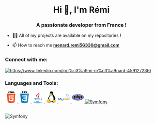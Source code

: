 <h1 align="center">Hi 👋, I'm Rémi</h1>
<h3 align="center">A passionate developer from France !</h3>

- 👨‍💻 All of my projects are available on my repositories !

- 📫 How to reach me **menard.remi56330@gmail.com**

<h3 align="left">Connect with me:</h3>
<p align="left">
<a href="https://linkedin.com/in/https://www.linkedin.com/in/r%c3%a9mi-m%c3%a9nard-459127236/" target="blank"><img align="center" src="https://raw.githubusercontent.com/rahuldkjain/github-profile-readme-generator/master/src/images/icons/Social/linked-in-alt.svg" alt="https://www.linkedin.com/in/r%c3%a9mi-m%c3%a9nard-459127236/" height="30" width="40" /></a>
</p>

<h3 align="left">Languages and Tools:</h3>
<p align="left"> <a href="https://developer.android.com" target="_blank" rel="noreferrer"> 
<div>
  <img src="https://raw.githubusercontent.com/devicons/devicon/master/icons/html5/html5-original-wordmark.svg" alt="html5" width="40" height="40"/> </a> <a href="https://www.java.com" target="_blank" rel="noreferrer"> 
  <img src="https://raw.githubusercontent.com/devicons/devicon/master/icons/css3/css3-original-wordmark.svg" alt="css3" width="40" height="40"/> </a> <a href="https://www.w3.org/html/" target="_blank" rel="noreferrer"> 
  <img src="https://raw.githubusercontent.com/devicons/devicon/master/icons/java/java-original.svg" alt="java" width="40" height="40"/> </a> <a href="https://www.linux.org/" target="_blank" rel="noreferrer"> 
  <img src="https://raw.githubusercontent.com/devicons/devicon/master/icons/linux/linux-original.svg" alt="linux" width="40" height="40"/> </a> <a href="https://www.mysql.com/" target="_blank" rel="noreferrer"> 
  <img src="https://raw.githubusercontent.com/devicons/devicon/master/icons/mysql/mysql-original-wordmark.svg" alt="mysql" width="40" height="40"/> </a> <a href="https://www.php.net" target="_blank" rel="noreferrer"> 
  <img src="https://raw.githubusercontent.com/devicons/devicon/master/icons/php/php-original.svg" alt="php" width="40" height="40"/> </a> <a href="https://www.python.org" target="_blank" rel="noreferrer"> 
  <img src="https://static-00.iconduck.com/assets.00/file-type-symfony-icon-2048x2048-0cpyib6g.png" alt="Symfony" width="40" height="40"/> </a> </p>
</div><br/>
<img src="https://media0.giphy.com/media/bGgsc5mWoryfgKBx1u/200w.gif?cid=6c09b9524pb3r0qb2in9rdifoudaiufw0h0ju5f1emkc4l0i&ep=v1_gifs_search&rid=200w.gif&ct=g" alt="Symfony"/> </a> </p>
